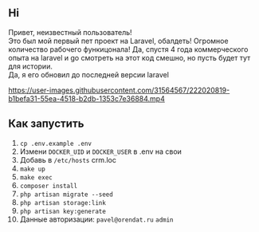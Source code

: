 ## Hi
Привет, неизвестный пользователь!   
Это был мой первый пет проект на Laravel, обалдеть! 
Огромное количество рабочего функицонала! 
Да, спустя 4 года коммерческого опыта на laravel и go смотреть 
на этот код смешно, но пусть будет тут для истории.  
Да, я его обновил до последней версии laravel


https://user-images.githubusercontent.com/31564567/222020819-b1befa31-55ea-4518-b2db-1353c7e36884.mp4


## Как запустить
1. `cp .env.example .env`  
2. Измени `DOCKER_UID` и `DOCKER_USER` в .env на свои
3. Добавь в `/etc/hosts` crm.loc
4. `make up`
5. `make exec`
6. `composer install`
7. `php artisan migrate --seed`
8. `php artisan storage:link`
9. `php artisan key:generate`
10. Данные авторизации: `pavel@orendat.ru` `admin`
